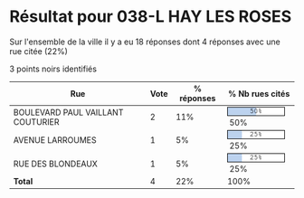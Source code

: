 # Résultat pour 038-L HAY LES ROSES

Sur l'ensemble de la ville il y a eu 18 réponses dont 4 réponses avec une rue citée (22%)

3 points noirs identifiés

| Rue | Vote | % réponses | % Nb rues cités|
|-----|------|------------|----------------|
| BOULEVARD PAUL VAILLANT COUTURIER | 2 | 11% | <img src="../../img/bar_50.gif" />&nbsp;50%|
| AVENUE LARROUMES | 1 | 5% | <img src="../../img/bar_25.gif" />&nbsp;25%|
| RUE DES BLONDEAUX | 1 | 5% | <img src="../../img/bar_25.gif" />&nbsp;25%|
| **Total** | 4 | 22% | 100%|
